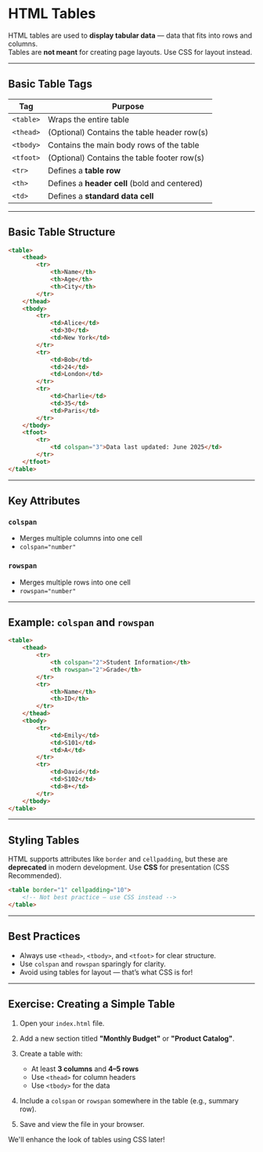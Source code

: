 # HTML Tables

HTML tables are used to **display tabular data** — data that fits into rows and columns.  
Tables are **not meant** for creating page layouts. Use CSS for layout instead.

---

## Basic Table Tags

| Tag        | Purpose                                            |
|------------|----------------------------------------------------|
| `<table>`  | Wraps the entire table                             |
| `<thead>`  | (Optional) Contains the table header row(s)        |
| `<tbody>`  | Contains the main body rows of the table           |
| `<tfoot>`  | (Optional) Contains the table footer row(s)        |
| `<tr>`     | Defines a **table row**                            |
| `<th>`     | Defines a **header cell** (bold and centered)      |
| `<td>`     | Defines a **standard data cell**                   |

---

## Basic Table Structure

```html
<table>
    <thead>
        <tr>
            <th>Name</th>
            <th>Age</th>
            <th>City</th>
        </tr>
    </thead>
    <tbody>
        <tr>
            <td>Alice</td>
            <td>30</td>
            <td>New York</td>
        </tr>
        <tr>
            <td>Bob</td>
            <td>24</td>
            <td>London</td>
        </tr>
        <tr>
            <td>Charlie</td>
            <td>35</td>
            <td>Paris</td>
        </tr>
    </tbody>
    <tfoot>
        <tr>
            <td colspan="3">Data last updated: June 2025</td>
        </tr>
    </tfoot>
</table>
````

---

## Key Attributes

### `colspan`

* Merges multiple columns into one cell
* `colspan="number"`

### `rowspan`

* Merges multiple rows into one cell
* `rowspan="number"`

---

## Example: `colspan` and `rowspan`

```html
<table>
    <thead>
        <tr>
            <th colspan="2">Student Information</th>
            <th rowspan="2">Grade</th>
        </tr>
        <tr>
            <th>Name</th>
            <th>ID</th>
        </tr>
    </thead>
    <tbody>
        <tr>
            <td>Emily</td>
            <td>S101</td>
            <td>A</td>
        </tr>
        <tr>
            <td>David</td>
            <td>S102</td>
            <td>B+</td>
        </tr>
    </tbody>
</table>
```

---

## Styling Tables 

HTML supports attributes like `border` and `cellpadding`, but these are **deprecated** in modern development.
Use **CSS** for presentation (CSS Recommended).

```html
<table border="1" cellpadding="10">
    <!-- Not best practice — use CSS instead -->
</table>
```

---

## Best Practices

* Always use `<thead>`, `<tbody>`, and `<tfoot>` for clear structure.
* Use `colspan` and `rowspan` sparingly for clarity.
* Avoid using tables for layout — that’s what CSS is for!

---

## Exercise: Creating a Simple Table

1. Open your `index.html` file.
2. Add a new section titled **"Monthly Budget"** or **"Product Catalog"**.
3. Create a table with:

   * At least **3 columns** and **4–5 rows**
   * Use `<thead>` for column headers
   * Use `<tbody>` for the data
4. Include a `colspan` or `rowspan` somewhere in the table (e.g., summary row).
5. Save and view the file in your browser.


We'll enhance the look of tables using CSS later!
